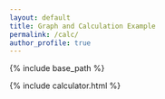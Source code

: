 ```yaml
---
layout: default
title: Graph and Calculation Example
permalink: /calc/
author_profile: true
---
```

{% include base_path %}

{% include calculator.html %}